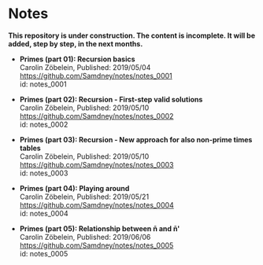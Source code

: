 # Notes

**This repository is under construction. The content is incomplete. It will be added, step by step, in the next months.**    

* **Primes (part 01): Recursion basics**  
Carolin Zöbelein, Published: 2019/05/04  
https://github.com/Samdney/notes/notes_0001   
id: notes_0001  

* **Primes (part 02): Recursion - First-step valid solutions**  
Carolin Zöbelein, Published: 2019/05/10  
https://github.com/Samdney/notes/notes_0002   
id: notes_0002  

* **Primes (part 03): Recursion - New approach for also non-prime times tables**  
Carolin Zöbelein, Published: 2019/05/10  
https://github.com/Samdney/notes/notes_0003   
id: notes_0003  

* **Primes (part 04): Playing around**  
Carolin Zöbelein, Published: 2019/05/21  
https://github.com/Samdney/notes/notes_0004   
id: notes_0004  

* **Primes (part 05): Relationship between n̄ and n̄'**  
Carolin Zöbelein, Published: 2019/06/06  
https://github.com/Samdney/notes/notes_0005   
id: notes_0005  



